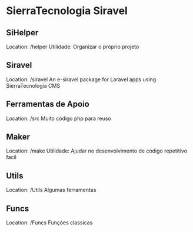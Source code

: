 # SierraTecnologia Siravel

## SiHelper

Location: /helper
Utilidade: Organizar o próprio projeto

## Siravel

Location: /siravel
An e-siravel package for Laravel apps using SierraTecnologia CMS

## Ferramentas de Apoio

Location: /src
Muito código php para reuso

## Maker

Location: /make
Utilidade: Ajudar no desenvolvimento de código repetitivo facil


## Utils

Location: /Utils
Algumas ferramentas

## Funcs

Location: /Funcs
Funções classicas